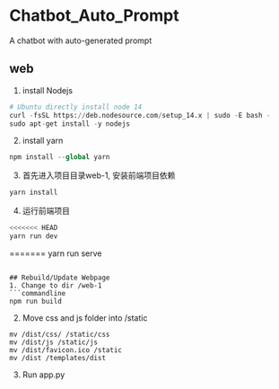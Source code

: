 # Chatbot_Auto_Prompt
A chatbot with auto-generated prompt


## web
1. install Nodejs
```python
# Ubuntu directly install node 14
curl -fsSL https://deb.nodesource.com/setup_14.x | sudo -E bash -
sudo apt-get install -y nodejs
```

2. install yarn
```python
npm install --global yarn
```

3. 首先进入项目目录web-1, 安装前端项目依赖

```python
yarn install
```

4. 运行前端项目
```python
<<<<<<< HEAD
yarn run dev
```
=======
yarn run serve
```

## Rebuild/Update Webpage
1. Change to dir /web-1
```commandline
npm run build
```
2. Move css and js folder into /static
```commandline
mv /dist/css/ /static/css
mv /dist/js /static/js
mv /dist/favicon.ico /static
mv /dist /templates/dist
```
3. Run app.py

